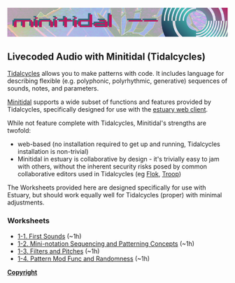 ![DECODED Banner](images/banner_minitidal.png)

## Livecoded Audio with Minitidal (Tidalcycles)

[Tidalcycles](https://tidalcycles.org/) allows you to make patterns with code. It includes language for describing flexible (e.g. polyphonic, polyrhythmic, generative) sequences of sounds, notes, and parameters.

[Minitidal](https://github.com/dktr0/estuary) supports a wide subset of functions and features provided by Tidalcycles, specifically designed for use with the [estuary web client](https://estuary.mcmaster.ca).

While not feature complete with Tidalcycles, Minitidal's strengths are twofold:

  - web-based (no installation required to get up and running, Tidalcycles installation is non-trivial)
  - Minitidal in estuary is collaborative by design - it's trivially easy to jam with others, without the inherent security risks posed by common collaborative editors used in Tidalcycles (eg [Flok](https://github.com/munshkr/flok), [Troop](https://github.com/Qirky/Troop))

The Worksheets provided here are designed specifically for use with Estuary, but should work equally well for Tidalcycles (proper) with minimal adjustments.

### Worksheets

 - [1-1. First Sounds](/minitidal/1-1.md) (~1h)
 - [1-2. Mini-notation Sequencing and Patterning Concepts](/minitidal/1-2.md) (~1h)
 - [1-3. Filters and Pitches](/minitidal/1-3.md) (~1h)
 - [1-4. Pattern Mod Func and Randomness](/minitidal/1-4.md) (~1h)

**[Copyright](/COPYRIGHT.md)**
